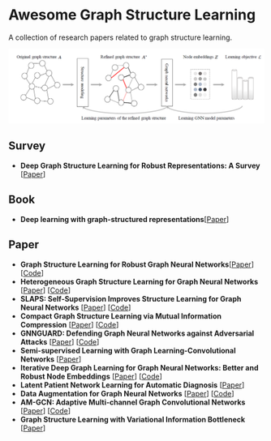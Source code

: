 # Awesome Graph Structure Learning

A collection of research papers related to graph structure learning.

![](https://github.com/blacker521/awesome-graph-structure-learning/blob/main/gsl.png)

## Survey

- **Deep Graph Structure Learning for Robust Representations: A Survey** [[Paper](https://arxiv.org/pdf/2103.03036.pdf)]

## Book

- **Deep learning with graph-structured representations**[[Paper](https://pure.uva.nl/ws/files/46900201/Thesis.pdf)]

## Paper

- **Graph Structure Learning for Robust Graph Neural Networks**[[Paper](https://dl.acm.org/doi/pdf/10.1145/3394486.3403049)] [[Code](https://github.com/ChandlerBang/Pro-GNN)]
- **Heterogeneous Graph Structure Learning for Graph Neural Networks** [[Paper](https://dl.acm.org/doi/pdf/10.1145/3394486.3403049)] [[Code](https://github.com/Andy-Border/HGSL)]
- **SLAPS: Self-Supervision Improves Structure Learning for Graph Neural Networks** [[Paper](https://proceedings.neurips.cc/paper/2021/file/bf499a12e998d178afd964adf64a60cb-Paper.pdf)] [[Code](https://github.com/BorealisAI/SLAPS-GNN)]
- **Compact Graph Structure Learning via Mutual Information Compression** [[Paper](https://arxiv.org/pdf/2201.05540.pdf)] [[Code](https://github.com/liun-online/CoGSL)]
- **GNNGUARD: Defending Graph Neural Networks against Adversarial Attacks** [[Paper](https://proceedings.neurips.cc/paper/2020/file/690d83983a63aa1818423fd6edd3bfdb-Paper.pdf)] [[Code](https://github.com/mims-harvard/GNNGuard)]
- **Semi-supervised Learning with Graph Learning-Convolutional Networks** [[Paper](https://openaccess.thecvf.com/content_CVPR_2019/papers/Jiang_Semi-Supervised_Learning_With_Graph_Learning-Convolutional_Networks_CVPR_2019_paper.pdf)] 
- **Iterative Deep Graph Learning for Graph Neural Networks: Better and Robust Node Embeddings** [[Paper](https://proceedings.neurips.cc/paper/2020/file/e05c7ba4e087beea9410929698dc41a6-Paper.pdf)] [[Code](https://github.com/hugochan/IDGL)]
- **Latent Patient Network Learning for Automatic Diagnosis** [[Paper](https://arxiv.org/pdf/2003.13620.pdf)]
- **Data Augmentation for Graph Neural Networks** [[Paper](https://www.aaai.org/AAAI21Papers/AAAI-10012.ZhaoT.pdf)] [[Code](https://github.com/zhao-tong/GAug)]
- **AM-GCN: Adaptive Multi-channel Graph Convolutional Networks** [[Paper](http://shichuan.org/doc/86.pdf)] [[Code](https://github.com/zhumeiqiBUPT/AM-GCN)]
- **Graph Structure Learning with Variational Information Bottleneck** [[Paper](https://arxiv.org/pdf/2112.08903.pdf)] 

